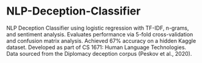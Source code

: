 # NLP-Deception-Classifier
NLP Deception Classifier using logistic regression with TF-IDF, n-grams, and sentiment analysis. Evaluates performance via 5-fold cross-validation and confusion matrix analysis. 
Achieved 67% accuracy on a hidden Kaggle dataset. 
Developed as part of CS 1671: Human Language Technologies. 
Data sourced from the Diplomacy deception corpus (Peskov et al., 2020).

